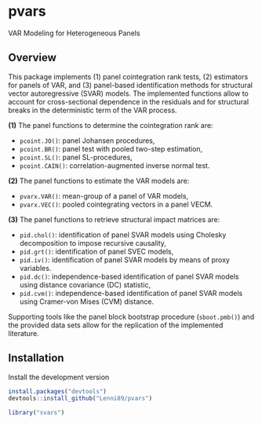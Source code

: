 pvars
=====

VAR Modeling for Heterogeneous Panels

## Overview
This package implements (1) panel cointegration rank tests, 
(2) estimators for panels of VAR, and (3) panel-based 
identification methods for structural vector autoregressive 
(SVAR) models. The implemented functions allow to account 
for cross-sectional dependence in the residuals and for 
structural breaks in the deterministic term of the VAR process.

**(1)** The panel functions to determine the cointegration rank are:
-   `pcoint.JO()`: panel Johansen procedures,
-   `pcoint.BR()`: panel test with pooled two-step estimation,
-   `pcoint.SL()`: panel SL-procedures,
-   `pcoint.CAIN()`: correlation-augmented inverse normal test.

**(2)** The panel functions to estimate the VAR models are:
-   `pvarx.VAR()`: mean-group of a panel of VAR models,
-   `pvarx.VEC()`: pooled cointegrating vectors in a panel VECM.

**(3)** The panel functions to retrieve structural impact matrices are:
-   `pid.chol()`: identification of panel SVAR models using Cholesky decomposition to impose recursive causality,
-   `pid.grt()`: identification of panel SVEC models,
-   `pid.iv()`: identification of panel SVAR models by means of proxy variables.
-   `pid.dc()`: independence-based identification of panel SVAR models using distance covariance (DC) statistic,
-   `pid.cvm()`: independence-based identification of panel SVAR models using Cramer-von Mises (CVM) distance.

Supporting tools like the panel block bootstrap procedure (`sboot.pmb()`) 
and the provided data sets allow for the replication of the implemented literature. 


## Installation

Install the development version

```r
install.packages("devtools")
devtools::install_github("Lenni89/pvars")
```

```r
library("svars")
```


